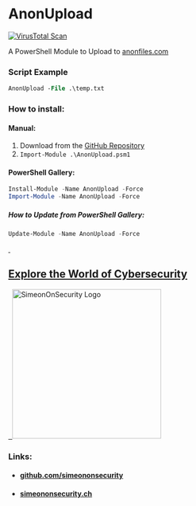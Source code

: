 # AnonUpload

[![VirusTotal Scan](https://github.com/simeononsecurity/AnonUpload/actions/workflows/virustotal.yml/badge.svg)](https://github.com/simeononsecurity/AnonUpload/actions/workflows/virustotal.yml)

A PowerShell Module to Upload to [anonfiles.com](https://anonfiles.com/)


### Script Example
```ps
AnonUpload -File .\temp.txt
```

### How to install:
#### Manual:
1. Download from the [GitHub Repository](https://github.com/simeononsecurity/AnonUpload/archive/main.zip)
2. ```Import-Module .\AnonUpload.psm1```

#### PowerShell Gallery:
```powershell
Install-Module -Name AnonUpload -Force
Import-Module -Name AnonUpload -Force               
```
##### How to Update from PowerShell Gallery:
```powershell
Update-Module -Name AnonUpload -Force      
```

<a href="https://simeononsecurity.ch" target="_blank" rel="noopener noreferrer">
  <h2>Explore the World of Cybersecurity</h2>
</a>
<a href="https://simeononsecurity.ch" target="_blank" rel="noopener noreferrer">
  <img src="https://simeononsecurity.ch/img/banner.png" alt="SimeonOnSecurity Logo" width="300" height="300">
</a>

### Links:
- #### [github.com/simeononsecurity](https://github.com/simeononsecurity)
- #### [simeononsecurity.ch](https://simeononsecurity.ch)
